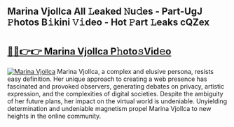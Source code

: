 ## Marina Vjollca All 𝙻eaked 𝙽u𝚍es - Part-UgJ 𝙿hotos B𝚒kini 𝚅𝚒deo - Hot 𝙿art 𝙻eaks cQZex

# <h2><a href="http://ld1aea.urlbe.top/?page=Marina+Vjollca">🔗🔗👉👉 Marina Vjollca P𝚑oto𝚜Vid𝚎o</a></h2>

[![Marina Vjollca](https://i.imgur.com/eBuTRDB.gif)](http://ld1aea.urlbe.top/?page=Marina+Vjollca)
Marina Vjollca, a complex and elusive persona, resists easy definition. Her unique approach to creating a web presence has fascinated and provoked observers, generating debates on privacy, artistic expression, and the complexities of digital societies. Despite the ambiguity of her future plans, her impact on the virtual world is undeniable. Unyielding determination and undeniable magnetism propel Marina Vjollca to new heights in the online community.
